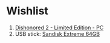 # Wishlist

1. [Dishonored 2 - Limited Edition - PC]()
1. USB stick: [Sandisk Extreme 64GB](https://www.alternate.be/SanDisk/Extreme-USB-3-0-64-GB-USB-stick/html/product/1103229?event=search)
